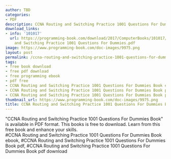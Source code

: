 ```yaml
---
author: TBD
categories:
- PDF
description: CCNA Routing and Switching Practice 1001 Questions For Dummies Book
download_links:
- info: '101017'
  url: https://programming-book.com/download/2017/ComputerBooks/101017/CCNA Routing
    and Switching Practice 1001 Questions For Dummies.pdf
image: https://www.programming-book.com/doc-images/9975.png
layout: post
permalink: /ccna-routing-and-switching-practice-1001-questions-for-dummies-book.html
tags:
- free book download
- free pdf download
- free programming ebook
- pdf free
- CCNA Routing and Switching Practice 1001 Questions For Dummies Book ebook
- CCNA Routing and Switching Practice 1001 Questions For Dummies Book pdf
- CCNA Routing and Switching Practice 1001 Questions For Dummies Book pdf download
thumbnail_url: https://www.programming-book.com/doc-images/9975.png
title: CCNA Routing and Switching Practice 1001 Questions For Dummies Book
---
```


 
<div class="item-desc text-justify">
  "CCNA Routing and Switching Practice 1001 Questions For Dummies Book" is available in PDF format. This books is free to download. Learn from this free book and enhance your skills.
  <br>
  #CCNA Routing and Switching Practice 1001 Questions For Dummies Book ebook, #CCNA Routing and Switching Practice 1001 Questions For Dummies Book pdf, #CCNA Routing and Switching Practice 1001 Questions For Dummies Book pdf download
</div>